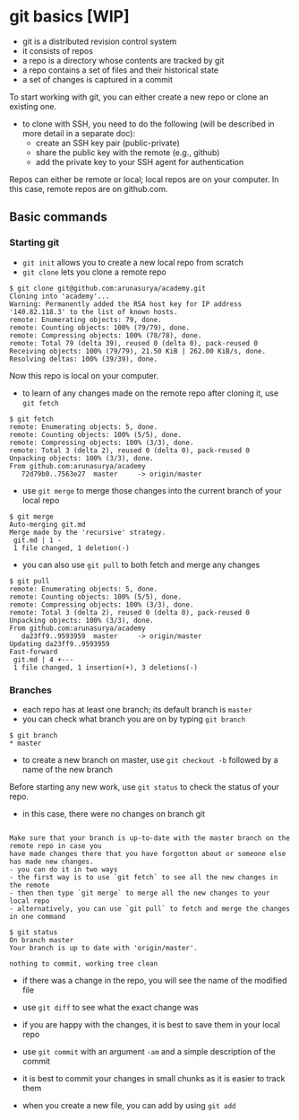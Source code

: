 # git basics [WIP]

- git is a distributed revision control system
- it consists of repos
- a repo is a directory whose contents are tracked by git
- a repo contains a set of files and their historical state
- a set of changes is captured in a commit

To start working with git, you can either create a new repo or clone an existing one.
- to clone with SSH, you need to do the following (will be described in more detail in a separate doc):
  - create an SSH key pair (public-private)
  - share the public key with the remote (e.g., github)
  - add the private key to your SSH agent for authentication

Repos can either be remote or local; local repos are on your computer.
In this case, remote repos are on github.com.

## Basic commands

### Starting git

- `git init` allows you to create a new local repo from scratch
- `git clone` lets you clone a remote repo

```
$ git clone git@github.com:arunasurya/academy.git
Cloning into 'academy'...
Warning: Permanently added the RSA host key for IP address '140.82.118.3' to the list of known hosts.
remote: Enumerating objects: 79, done.
remote: Counting objects: 100% (79/79), done.
remote: Compressing objects: 100% (78/78), done.
remote: Total 79 (delta 39), reused 0 (delta 0), pack-reused 0
Receiving objects: 100% (79/79), 21.50 KiB | 262.00 KiB/s, done.
Resolving deltas: 100% (39/39), done.
```
Now this repo is local on your computer.
- to learn of any changes made on the remote repo after cloning it, use `git fetch`
```
$ git fetch
remote: Enumerating objects: 5, done.
remote: Counting objects: 100% (5/5), done.
remote: Compressing objects: 100% (3/3), done.
remote: Total 3 (delta 2), reused 0 (delta 0), pack-reused 0
Unpacking objects: 100% (3/3), done.
From github.com:arunasurya/academy
   72d79b0..7563e27  master     -> origin/master
```

- use `git merge` to merge those changes into the current branch of your local repo
```
$ git merge
Auto-merging git.md
Merge made by the 'recursive' strategy.
 git.md | 1 -
 1 file changed, 1 deletion(-)
```
- you can also use `git pull` to both fetch and merge any changes
```
$ git pull
remote: Enumerating objects: 5, done.
remote: Counting objects: 100% (5/5), done.
remote: Compressing objects: 100% (3/3), done.
remote: Total 3 (delta 2), reused 0 (delta 0), pack-reused 0
Unpacking objects: 100% (3/3), done.
From github.com:arunasurya/academy
   da23ff9..9593959  master     -> origin/master
Updating da23ff9..9593959
Fast-forward
 git.md | 4 +---
 1 file changed, 1 insertion(+), 3 deletions(-)
```

### Branches

- each repo has at least one branch; its default branch is `master`
- you can check what branch you are on by typing `git branch`
```
$ git branch
* master
```
- to create a new branch on master, use `git checkout -b` followed by a name of the new branch

Before starting any new work, use `git status` to check the status of your repo.
- in this case, there were no changes on branch git
```

Make sure that your branch is up-to-date with the master branch on the remote repo in case you 
have made changes there that you have forgotton about or someone else has made new changes.
- you can do it in two ways
- the first way is to use `git fetch` to see all the new changes in the remote
- then then type `git merge` to merge all the new changes to your local repo
- alternatively, you can use `git pull` to fetch and merge the changes in one command

$ git status
On branch master
Your branch is up to date with 'origin/master'.

nothing to commit, working tree clean
```
- if there was a change in the repo, you will see the name of the modified file

- use `git diff` to see what the exact change was

- if you are happy with the changes, it is best to save them in your local repo
- use `git commit` with an argument `-am` and a simple description of the commit
- it is best to commit your changes in small chunks as it is easier to track them

- when you create a new file, you can add by using `git add`


